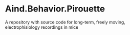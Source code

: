 # Aind.Behavior.Pirouette
A repository with source code for long-term, freely moving, electrophisiology recordings in mice
